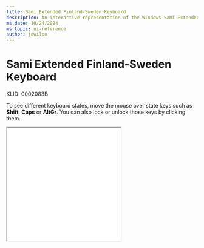 ```yaml
---
title: Sami Extended Finland-Sweden Keyboard
description: An interactive representation of the Windows Sami Extended Finland-Sweden keyboard. To see different keyboard states, click or move the mouse over the state keys.
ms.date: 10/24/2024
ms.topic: ui-reference
author: jowilco
---
```


# Sami Extended Finland-Sweden Keyboard

KLID: 0002083B

To see different keyboard states, move the mouse over state keys such as **Shift**, **Caps** or **AltGr**. You can also lock or unlock those keys by clicking them.

<iframe src="kbdsmsfi.html" height="300"></iframe>
